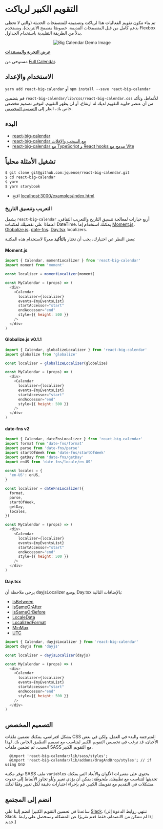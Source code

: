 # التقويم الكبير لرياكت

تم بناء مكون تقويم الفعاليات هذا لرياكت وتصميمه للمتصفحات الحديثة (والتي لا تحظى بدعم كامل من قبل المتصفحات القديمة، خصوصًا متصفح الانترنت)، ويستخدم Flexbox بدلاً من الطريقة التقليدية باستخدام الجداول.

<p align="center">
  <img src="../assets/rbc-demo.gif" alt="Big Calendar Demo Image" />
</p>

[**عرض التجربة والمستندات**](https://jquense.github.io/react-big-calendar/examples/index.html)

مستوحى من [Full Calendar](http://fullcalendar.io/).

## الاستخدام والإعداد

`yarn add react-big-calendar` أو `npm install --save react-big-calendar`

قم بتضمين `react-big-calendar/lib/css/react-big-calendar.css` للأنماط، وتأكد من أن عنصر حاوية التقويم لديك
له ارتفاع، أو لن يظهر التقويم. لتوفير تصميم مخصص خاص بك، انظر إلى [التصميم المخصص](#custom-styling).

## البدء

- [react-big-calendar](https://github.com/arecvlohe/rbc-starter)
- [react-big-calendar مع السحب والإفلات](https://github.com/arecvlohe/rbc-with-dnd-starter)
- [react-big-calendar مع TypeScript و React hooks مدمج مع Vite](https://github.com/christopher-caldwell/react-big-calendar-demo)

## تشغيل الأمثلة محلياً

```sh
$ git clone git@github.com:jquense/react-big-calendar.git
$ cd react-big-calendar
$ yarn
$ yarn storybook
```

- افتح [localhost:3000/examples/index.html](http://localhost:3000/examples/index.html).

### التعريب وتنسيق التاريخ

يشمل `react-big-calendar` أربع خيارات لمعالجة تنسيق التاريخ والتعريب الثقافي، اعتمادًا
على تفضيلك لمكتبات DateTime. يمكنك استخدام إما [Moment.js](https://momentjs.com/)، [Globalize.js](https://github.com/jquery/globalize)، [date-fns](https://date-fns.org/)، [Day.tsx](https://day.js.org) localizers.

بغض النظر عن اختيارك، يجب أن تختار **بالتأكيد** معربًا لاستخدام هذه المكتبة:

#### Moment.js

```js
import { Calendar, momentLocalizer } from 'react-big-calendar'
import moment from 'moment'

const localizer = momentLocalizer(moment)

const MyCalendar = (props) => (
  <div>
    <Calendar
      localizer={localizer}
      events={myEventsList}
      startAccessor="start"
      endAccessor="end"
      style={{ height: 500 }}
    />
  </div>
)
```

#### Globalize.js v0.1.1

```js
import { Calendar, globalizeLocalizer } from 'react-big-calendar'
import globalize from 'globalize'

const localizer = globalizeLocalizer(globalize)

const MyCalendar = (props) => (
  <div>
    <Calendar
      localizer={localizer}
      events={myEventsList}
      startAccessor="start"
      endAccessor="end"
      style={{ height: 500 }}
    />
  </div>
)
```

#### date-fns v2

```js
import { Calendar, dateFnsLocalizer } from 'react-big-calendar'
import format from 'date-fns/format'
import parse from 'date-fns/parse'
import startOfWeek from 'date-fns/startOfWeek'
import getDay from 'date-fns/getDay'
import enUS from 'date-fns/locale/en-US'

const locales = {
  'en-US': enUS,
}

const localizer = dateFnsLocalizer({
  format,
  parse,
  startOfWeek,
  getDay,
  locales,
})

const MyCalendar = (props) => (
  <div>
    <Calendar
      localizer={localizer}
      events={myEventsList}
      startAccessor="start"
      endAccessor="end"
      style={{ height: 500 }}
    />
  </div>
)
```

#### Day.tsx

يرجى ملاحظة أن dayjsLocalizer يوسع Day.tsx بالإضافات التالية:

- [IsBetween](https://day.js.org/docs/en/plugin/is-between)
- [IsSameOrAfter](https://day.js.org/docs/en/plugin/is-same-or-after)
- [IsSameOrBefore](https://day.js.org/docs/en/plugin/is-same-or-before)
- [LocaleData](https://day.js.org/docs/en/plugin/locale-data)
- [LocalizedFormat](https://day.js.org/docs/en/plugin/localized-format)
- [MinMax](https://day.js.org/docs/en/plugin/min-max)
- [UTC](https://day.js.org/docs/en/plugin/utc)

```js
import { Calendar, dayjsLocalizer } from 'react-big-calendar'
import dayjs from 'dayjs'

const localizer = dayjsLocalizer(dayjs)

const MyCalendar = (props) => (
  <div>
    <Calendar
      localizer={localizer}
      events={myEventsList}
      startAccessor="start"
      endAccessor="end"
      style={{ height: 500 }}
    />
  </div>
)
```

## التصميم المخصص

بشكل افتراضي، يمكنك تضمين ملفات CSS المترجمة والبدء في العمل. ولكن في بعض الأحيان، قد ترغب في تخصيص
التقويم الكبير ليتناسب مع تصميم التطبيق الخاص بك. لهذا السبب، تم تضمين ملفات SASS مع التقويم الكبير.

```
  @import 'react-big-calendar/lib/sass/styles';
  @import 'react-big-calendar/lib/addons/dragAndDrop/styles'; // if using DnD
```

توفر مكتبة SASS ملف `variables` يحتوي على متغيرات الألوان والأبعاد التي يمكنك تحديثها لتتناسب مع تطبيقك. _ملحوظة:_ يمكن أن يؤدي تغيير و/أو تجاوز الأنماط إلى حدوث مشكلات في التقديم مع تقويمك الكبير. قم بإجراء اختبارات دقيقة لكل تغيير وفقًا لذلك.

## انضم إلى المجتمع

ساعدنا في تحسين التقويم الكبير! انضم إلينا على [Slack](https://join.slack.com/t/bigcalendar/shared_invite/zt-2idl5rs6c-qjCYJxeEWxTpXEf7D8x1Eg).
(تنتهي روابط الدعوة إلى Slack. إذا لم تتمكن من الانضمام، فقط قدم تقريرًا عن المشكلة وسنحصل على رابط جديد.)
